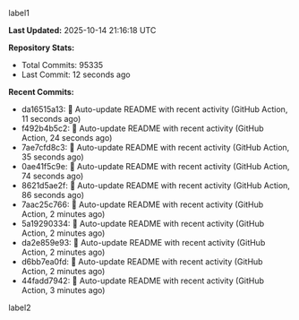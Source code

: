 
label1 
<!-- ACTIVITY_START -->
**Last Updated:** 2025-10-14 21:16:18 UTC

**Repository Stats:**
- Total Commits: 95335
- Last Commit: 12 seconds ago

**Recent Commits:**
- da16515a13: 🤖 Auto-update README with recent activity (GitHub Action, 11 seconds ago)
- f492b4b5c2: 🤖 Auto-update README with recent activity (GitHub Action, 24 seconds ago)
- 7ae7cfd8c3: 🤖 Auto-update README with recent activity (GitHub Action, 35 seconds ago)
- 0ae41f5c9e: 🤖 Auto-update README with recent activity (GitHub Action, 74 seconds ago)
- 8621d5ae2f: 🤖 Auto-update README with recent activity (GitHub Action, 86 seconds ago)
- 7aac25c766: 🤖 Auto-update README with recent activity (GitHub Action, 2 minutes ago)
- 5a19290334: 🤖 Auto-update README with recent activity (GitHub Action, 2 minutes ago)
- da2e859e93: 🤖 Auto-update README with recent activity (GitHub Action, 2 minutes ago)
- d6bb7ea0fd: 🤖 Auto-update README with recent activity (GitHub Action, 2 minutes ago)
- 44fadd7942: 🤖 Auto-update README with recent activity (GitHub Action, 3 minutes ago)
<!-- ACTIVITY_END -->

label2
